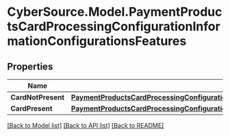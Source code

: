 # CyberSource.Model.PaymentProductsCardProcessingConfigurationInformationConfigurationsFeatures
## Properties

Name | Type | Description | Notes
------------ | ------------- | ------------- | -------------
**CardNotPresent** | [**PaymentProductsCardProcessingConfigurationInformationConfigurationsFeaturesCardNotPresent**](PaymentProductsCardProcessingConfigurationInformationConfigurationsFeaturesCardNotPresent.md) |  | [optional] 
**CardPresent** | [**PaymentProductsCardProcessingConfigurationInformationConfigurationsFeaturesCardPresent**](PaymentProductsCardProcessingConfigurationInformationConfigurationsFeaturesCardPresent.md) |  | [optional] 

[[Back to Model list]](../README.md#documentation-for-models) [[Back to API list]](../README.md#documentation-for-api-endpoints) [[Back to README]](../README.md)

